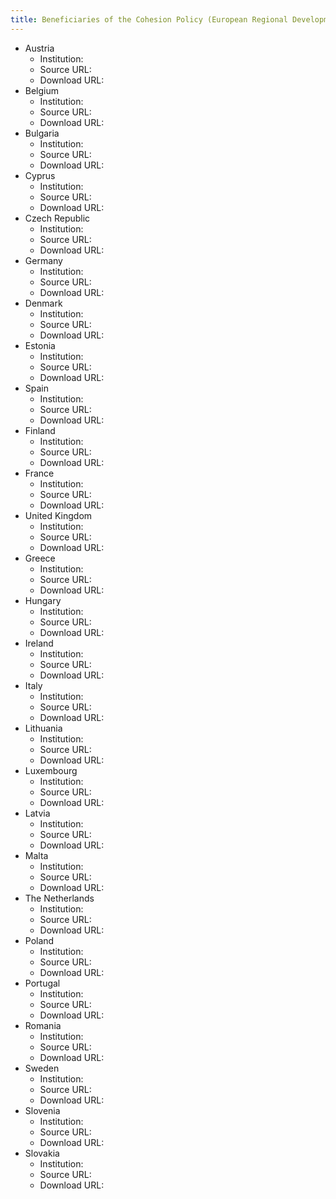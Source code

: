 ```yaml
---
title: Beneficiaries of the Cohesion Policy (European Regional Development Fund and Cohesion Fund)
---
```


- Austria
  - Institution:
  - Source URL:
  - Download URL:
- Belgium
  - Institution:
  - Source URL:
  - Download URL:
- Bulgaria
  - Institution:
  - Source URL:
  - Download URL:
- Cyprus
  - Institution:
  - Source URL:
  - Download URL:
- Czech Republic
  - Institution:
  - Source URL:
  - Download URL:
- Germany
  - Institution:
  - Source URL:
  - Download URL:
- Denmark
  - Institution:
  - Source URL:
  - Download URL:
- Estonia
  - Institution:
  - Source URL:
  - Download URL:
- Spain
  - Institution:
  - Source URL:
  - Download URL:
- Finland
  - Institution:
  - Source URL:
  - Download URL:
- France
  - Institution:
  - Source URL:
  - Download URL:
- United Kingdom
  - Institution:
  - Source URL:
  - Download URL:
- Greece
  - Institution:
  - Source URL:
  - Download URL:
- Hungary
  - Institution:
  - Source URL:
  - Download URL:
- Ireland
  - Institution:
  - Source URL:
  - Download URL:
- Italy
  - Institution:
  - Source URL:
  - Download URL:
- Lithuania
  - Institution:
  - Source URL:
  - Download URL:
- Luxembourg
  - Institution:
  - Source URL:
  - Download URL:
- Latvia
  - Institution:
  - Source URL:
  - Download URL:
- Malta
  - Institution:
  - Source URL:
  - Download URL:
- The Netherlands
  - Institution:
  - Source URL:
  - Download URL:
- Poland
  - Institution:
  - Source URL:
  - Download URL:
- Portugal
  - Institution:
  - Source URL:
  - Download URL:
- Romania
  - Institution:
  - Source URL:
  - Download URL:
- Sweden
  - Institution:
  - Source URL:
  - Download URL:
- Slovenia
  - Institution:
  - Source URL:
  - Download URL:
- Slovakia
  - Institution:
  - Source URL:
  - Download URL:
